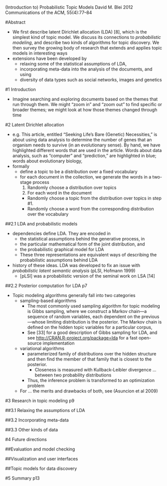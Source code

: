 (Introduction to) Probabilistic Topic Models
David M. Blei
2012 Communications of the ACM, 55(4):77–84

#Abstract

* We first describe latent Dirichlet allocation (LDA) [8], which is the
  simplest kind of topic model. We discuss its connections to _probabilistic
  modeling_, and describe two kinds of algorithms for topic discovery. We then
  survey the growing body of research that extends and applies topic models in
  interesting ways
* extensions have been developed by 
  * relaxing some of the statistical assumptions of LDA, 
  * incorporating meta-data into the analysis of the documents, and using
  * diversity of data types such as social networks, images and genetics

#1 Introduction

* Imagine searching and exploring documents based on the themes that run
  through them. We might “zoom in” and “zoom out” to find specific or broader
  themes; we might look at how those themes changed through time

#2 Latent Dirichlet allocation

* e.g. This article, entitled “Seeking Life’s Bare (Genetic) Necessities,” is
  about using data analysis to determine the number of genes that an organism
  needs to survive (in an evolutionary sense).  By hand, we have highlighted
  different words that are used in the article.  Words about data analysis,
  such as “computer” and “prediction,” are highlighted in blue; words about
  evolutionary biology,
* formally 
  * define a topic to be a distribution over a fixed vocabulary
  * for each document in the collection, we generate the words in a two-stage
    process
    1. Randomly choose a distribution over topics
    2. For each word in the document 
      *  Randomly choose a topic from the distribution over topics in step #1.  
      *  Randomly choose a word from the corresponding distribution over the
         vocabulary

##2.1 LDA and probabilistic models

* dependencies define LDA. They are encoded in 
  * the statistical assumptions behind the generative process, in 
  * the particular mathematical form of the joint distribution, and
  * the probabilistic graphical model for LDA
  * These three representations are equivalent ways of describing the
    probabilistic assumptions behind LDA
* history of these ideas. LDA was developed to fix an issue with 
  _probabilistic latent semantic analysis_ (pLSI, Hofmann 1999)
  * [pLSI] was a probabilistic version of the seminal work on LSA [14]

##2.2 Posterior computation for LDA p7

* Topic modeling algorithms generally fall into two categories
  * sampling-based algorithms 
    * The most commonly used sampling algorithm for topic modeling is Gibbs
      sampling, where we construct a Markov chain—a sequence of random
      variables, each dependent on the previous—whose limiting distribution is
      the posterior. The Markov chain is defined on the hidden topic variables
      for a particular corpus,
    * See [33] for a good description of Gibbs sampling for LDA, and see
      http://CRAN.R-project.org/package=lda for a fast open-source
      implementation
  * variational algorithms
    * parameterized family of distributions over the hidden structure and
      then find the member of that family that is closest to the posterior. 
      * Closeness is measured with Kullback-Leibler divergence ... between two
        probability distributions
    * Thus, the inference problem is transformed to an optimization problem
  * For ... the merits and drawbacks of both, see (Asuncion et al 2009)

#3 Research in topic modeling p9

##3.1 Relaxing the assumptions of LDA

##3.2 Incorporating meta-data

##3.3 Other kinds of data

#4 Future directions

##Evaluation and model checking

##Visualization and user interfaces

##Topic models for data discovery

#5 Summary p13
